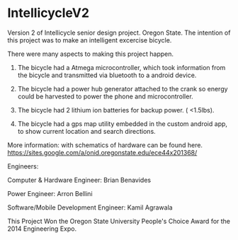 IntellicycleV2
==============

Version 2 of Intellicycle senior design project. Oregon State. 
The intention of this project was to make an intelligent excercise bicycle.

There were many aspects to making this project happen.

1. The bicycle had a Atmega microcontroller, which took information from the bicycle and transmitted via bluetooth to a android device.

2. The bicycle had a power hub generator attached to the crank so energy could be harvested to power the phone and microcontroller.

3. The bicycle had 2 lithium ion batteries for backup power. ( <1.5lbs).

4. The bicycle had a gps map utility embedded in the custom android app, to show current location and search directions.

More information: with schematics of hardware can be found here. 
https://sites.google.com/a/onid.oregonstate.edu/ece44x201368/



Engineers:

Computer & Hardware Engineer: Brian Benavides


Power Engineer: Arron Bellini                                       
            

Software/Mobile Development Engineer: Kamil Agrawala

This Project Won the Oregon State University People's Choice Award for the 2014 Engineering Expo.
